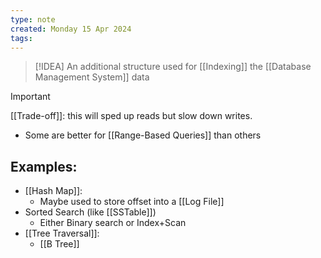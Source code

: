 ```yaml
---
type: note
created: Monday 15 Apr 2024
tags: 
---
```

> [!IDEA]
> An additional structure used for [[Indexing]] the [[Database Management System]] data

> [!Important]
> [[Trade-off]]: this will sped up reads but slow down writes.

- Some are better for [[Range-Based Queries]] than others
## Examples:
- [[Hash Map]]:
	- Maybe used to store offset into a [[Log File]]
- Sorted Search (like [[SSTable]])
	- Either Binary search or Index+Scan
- [[Tree Traversal]]:
	- [[B Tree]]
